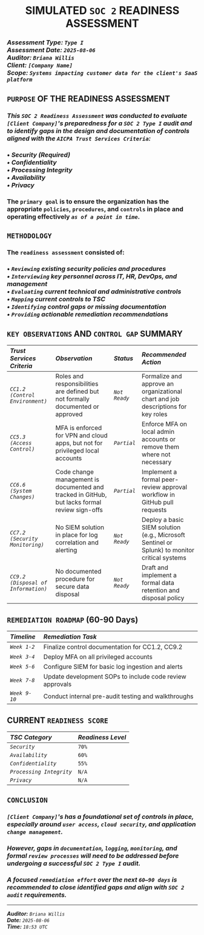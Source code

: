 <h1 = align=center>SIMULATED <code>SOC 2</code> READINESS ASSESSMENT</h1>

### *Assessment Type: `Type I`*</br> *Assessment Date: `2025-08-06`*</br> *Auditor: `Briana Willis`*</br> *Client: `[Company Name]`*</br> *Scope: `Systems impacting customer data for the client's SaaS platform`*

## `PURPOSE` OF THE READINESS ASSESSMENT

### *This `SOC 2 Readiness Assessment` was conducted to evaluate `[Client Company]`'s preparedness for a `SOC 2 Type I` audit and to identify gaps in the design and documentation of controls aligned with the `AICPA Trust Services Criteria`:*

### • *Security (Required)</br>• Confidentiality</br>• Processing Integrity</br>• Availability</br>• Privacy*

### The `primary goal` is to ensure the organization has the appropriate `policies`, `procedures`, and `controls` in place and operating effectively *`as of a point in time`*.

## `METHODOLOGY`

### The `readiness assessment` consisted of:
### • *`Reviewing` existing security policies and procedures</br>• `Interviewing` key personnel across IT, HR, DevOps, and management</br>• `Evaluating` current technical and administrative controls</br>• `Mapping` current controls to TSC</br>• `Identifying` control gaps or missing documentation</br>• `Providing` actionable remediation recommendations*

## `KEY OBSERVATIONS` AND `CONTROL GAP` SUMMARY

| *Trust Services Criteria*           | *Observation*                                                                                 | *Status*      | *Recommended Action*                                                                          | 
|:------------------------------------|:----------------------------------------------------------------------------------------------|:--------------|:----------------------------------------------------------------------------------------------|
| *`CC1.2 (Control Environment)`*     | Roles and responsibilities are defined but not formally documented or approved                | *`Not Ready`* | Formalize and approve an organizational chart and job descriptions for key roles              |
| *`CC5.3 (Access Control)`*          | MFA is enforced for VPN and cloud apps, but not for privileged local accounts                 | *`Partial`*   | Enforce MFA on local admin accounts or remove them where not necessary                        |
| *`CC6.6 (System Changes)`*          | Code change management is documented and tracked in GitHub, but lacks formal review sign-offs | *`Partial`*   | Implement a formal peer-review approval workflow in GitHub pull requests                      |
| *`CC7.2 (Security Monitoring)`*     | No SIEM solution in place for log correlation and alerting                                    | *`Not Ready`* | Deploy a basic SIEM solution (e.g., Microsoft Sentinel or Splunk) to monitor critical systems |
| *`CC9.2 (Disposal of Information)`* | No documented procedure for secure data disposal                                              | *`Not Ready`* | Draft and implement a formal data retention and disposal policy                               |

## `REMEDIATION ROADMAP` (60-90 Days)

| *Timeline*    | *Remediation Task* | 
|:--------------|:---------------------------------------------------------|
| *`Week 1-2`*  | Finalize control documentation for CC1.2, CC9.2          | 
| *`Week 3-4`*  | 	Deploy MFA on all privileged accounts                  | 
| *`Week 5-6`*  | Configure SIEM for basic log ingestion and alerts        | 
| *`Week 7-8`*  | Update development SOPs to include code review approvals | 
| *`Week 9-10`* | Conduct internal pre-audit testing and walkthroughs      | 

## CURRENT `READINESS SCORE`

| *TSC Category*           | *Readiness Level*   | 
|:-------------------------|:--------------------|
| *`Security`*             | `70%`               | 
| *`Availability`*         | `60%`               | 
| *`Confidentiality`*      | `55%`               | 
| *`Processing Integrity`* | `N/A`               | 
| *`Privacy`*              | `N/A`               | 

## `CONCLUSION`

### *`[Client Company]`'s has a foundational set of controls in place, especially around `user access`, `cloud security`, and application `change management`.* 

### *However, gaps in `documentation`, `logging`, `monitoring`, and formal `review processes` will need to be addressed before undergoing a successful `SOC 2 Type I` audit.* 

### *A focused `remediation effort` over the next `60–90 days` is recommended to close identified gaps and align with `SOC 2 audit` requirements.*

---

***Auditor:*** *`Briana Willis`*  
***Date:*** *`2025-08-06`*  
***Time:*** *`18:53 UTC`*
